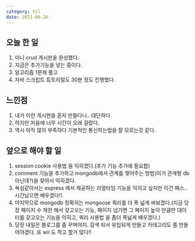 ```yaml
---
category: til
date: 2021-06-26
---
```


## 오늘 한 일

1. 미니 crud 게시판을 완성했다.
2. 지금은 추가기능을 넣는 중이다.
3. 알고리즘 1문제 풀고
4. 자바 스크립트 튜토리얼도 30분 정도 진행했다.

## 느낀점

1. 내가 이런 게시판을 혼자 만들다니.. 대단하다.
2. 하지만 처음에 너무 시간이 오래 걸렸다.
3. 역시 아직 많이 부족하다 기본적인 통신하는법을 잘 모르는것 같다.

## 앞으로 해야 할 일

1. session cookie 사용법 을 익히겠다.(추가 기능 추가에 필요함)
2. comment 기능을 추가하고 mongodb에서 관계를 맺어주는 방법(이거 관계형 db 아닌데?)을 찾아서 익히겠다.
3. 욕심같아서는 express 에서 제공하는 리얼타임 기능을 익히고 싶지만 이건 패스.. 시간남으면 배우겠다!!.
4. 마지막으로 mongodb 정확히는 mongoose 쿼리를 더 폭 넓게 써보겠다.(지금 당장 페이지 수 제한 해서 갖고오는 기능, 페이지 넘기면 그 페이지 높이 만큼만 데이터를 갖고오는 기능을 익히고, 쿼리 사용법 을 좀더 폭넓게 배우겠다.)
5. 당장 내일은 블로그를 좀 꾸며야지. 검색 되서 유입되게 만들고 카테고리도 좀 만들어야겠다. 또 wil 도 적고 할거 많다!!
